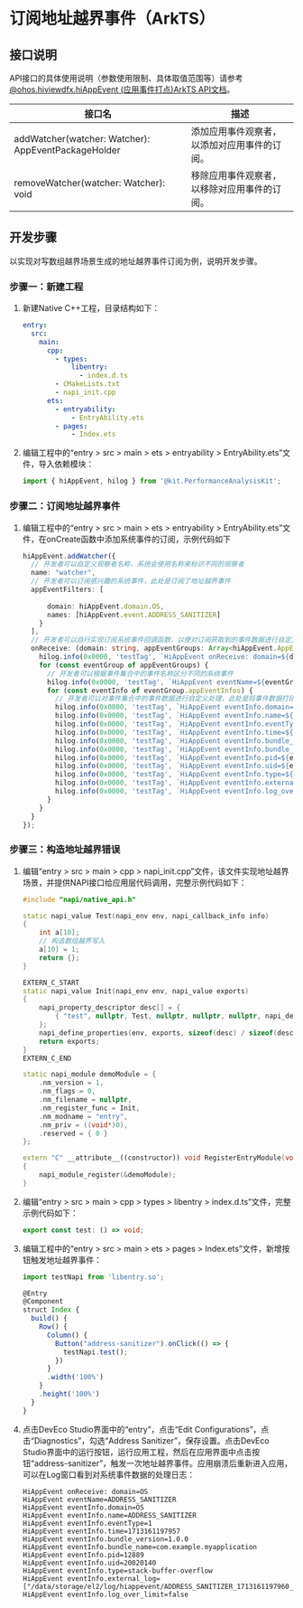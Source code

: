 # 订阅地址越界事件（ArkTS）

## 接口说明

API接口的具体使用说明（参数使用限制、具体取值范围等）请参考[@ohos.hiviewdfx.hiAppEvent (应用事件打点)ArkTS API文档](../reference/apis-performance-analysis-kit/js-apis-hiviewdfx-hiappevent.md)。

| 接口名 | 描述 |
| -------- | -------- |
| addWatcher(watcher: Watcher): AppEventPackageHolder | 添加应用事件观察者，以添加对应用事件的订阅。 |
| removeWatcher(watcher: Watcher): void | 移除应用事件观察者，以移除对应用事件的订阅。 |

## 开发步骤

以实现对写数组越界场景生成的地址越界事件订阅为例，说明开发步骤。

### 步骤一：新建工程

1. 新建Native C++工程，目录结构如下：

   ```yml
   entry:
     src:
       main:
         cpp:
           - types:
               libentry:
                 - index.d.ts
           - CMakeLists.txt
           - napi_init.cpp
         ets:
           - entryability:
               - EntryAbility.ets
           - pages:
               - Index.ets
   ```

2. 编辑工程中的“entry > src > main > ets > entryability > EntryAbility.ets”文件，导入依赖模块：

   ```ts
   import { hiAppEvent, hilog } from '@kit.PerformanceAnalysisKit';
   ```

### 步骤二：订阅地址越界事件

1. 编辑工程中的“entry > src > main > ets > entryability > EntryAbility.ets”文件，在onCreate函数中添加系统事件的订阅，示例代码如下

   ```ts
   hiAppEvent.addWatcher({
     // 开发者可以自定义观察者名称，系统会使用名称来标识不同的观察者
     name: "watcher",
     // 开发者可以订阅感兴趣的系统事件，此处是订阅了地址越界事件
     appEventFilters: [
       
         domain: hiAppEvent.domain.OS,
         names: [hiAppEvent.event.ADDRESS_SANITIZER]
       }
     ],
     // 开发者可以自行实现订阅系统事件回调函数，以便对订阅获取到的事件数据进行自定义处理
     onReceive: (domain: string, appEventGroups: Array<hiAppEvent.AppEventGroup>) => {
       hilog.info(0x0000, 'testTag', `HiAppEvent onReceive: domain=${domain}`);
       for (const eventGroup of appEventGroups) {
         // 开发者可以根据事件集合中的事件名称区分不同的系统事件
         hilog.info(0x0000, 'testTag', `HiAppEvent eventName=${eventGroup.name}`);
         for (const eventInfo of eventGroup.appEventInfos) {
           // 开发者可以对事件集合中的事件数据进行自定义处理，此处是将事件数据打印在日志中
           hilog.info(0x0000, 'testTag', `HiAppEvent eventInfo.domain=${eventInfo.domain}`);
           hilog.info(0x0000, 'testTag', `HiAppEvent eventInfo.name=${eventInfo.name}`);
           hilog.info(0x0000, 'testTag', `HiAppEvent eventInfo.eventType=${eventInfo.eventType}`);
           hilog.info(0x0000, 'testTag', `HiAppEvent eventInfo.time=${eventInfo.params['time']}`);
           hilog.info(0x0000, 'testTag', `HiAppEvent eventInfo.bundle_version=${eventInfo.params['bundle_version']}`);
           hilog.info(0x0000, 'testTag', `HiAppEvent eventInfo.bundle_name=${eventInfo.params['bundle_name']}`);
           hilog.info(0x0000, 'testTag', `HiAppEvent eventInfo.pid=${eventInfo.params['pid']}`);
           hilog.info(0x0000, 'testTag', `HiAppEvent eventInfo.uid=${eventInfo.params['uid']}`);
           hilog.info(0x0000, 'testTag', `HiAppEvent eventInfo.type=${eventInfo.params['type']}`);
           hilog.info(0x0000, 'testTag', `HiAppEvent eventInfo.external_log=${JSON.stringify(eventInfo.params['external_log'])}`);
           hilog.info(0x0000, 'testTag', `HiAppEvent eventInfo.log_over_limit=${eventInfo.params['log_over_limit']}`);
         }
       }
     }
   });
   ```

### 步骤三：构造地址越界错误

1. 编辑“entry > src > main > cpp > napi_init.cpp”文件，该文件实现地址越界场景，并提供NAPI接口给应用层代码调用，完整示例代码如下：

   ```c++
   #include "napi/native_api.h"
   
   static napi_value Test(napi_env env, napi_callback_info info)
   {
       int a[10];
       // 构造数组越界写入
       a[10] = 1;
       return {};
   }
   
   EXTERN_C_START
   static napi_value Init(napi_env env, napi_value exports)
   {
       napi_property_descriptor desc[] = {
           { "test", nullptr, Test, nullptr, nullptr, nullptr, napi_default, nullptr }
       };
       napi_define_properties(env, exports, sizeof(desc) / sizeof(desc[0]), desc);
       return exports;
   }
   EXTERN_C_END
   
   static napi_module demoModule = {
       .nm_version = 1,
       .nm_flags = 0,
       .nm_filename = nullptr,
       .nm_register_func = Init,
       .nm_modname = "entry",
       .nm_priv = ((void*)0),
       .reserved = { 0 }
   };
   
   extern "C" __attribute__((constructor)) void RegisterEntryModule(void)
   {
       napi_module_register(&demoModule);
   }
   ```

2. 编辑“entry > src > main > cpp > types > libentry > index.d.ts”文件，完整示例代码如下：

   ```ts
   export const test: () => void;
   ```

3. 编辑工程中的“entry > src > main > ets  > pages > Index.ets”文件，新增按钮触发地址越界事件：

   ```ts
   import testNapi from 'libentry.so';
   
   @Entry
   @Component
   struct Index {
     build() {
       Row() {
         Column() {
           Button("address-sanitizer").onClick(() => {
             testNapi.test();
           })
         }
         .width('100%')
       }
       .height('100%')
     }
   }
   ```

4. 点击DevEco Studio界面中的“entry”，点击“Edit Configurations”，点击“Diagnostics”，勾选“Address Sanitizer”，保存设置。点击DevEco Studio界面中的运行按钮，运行应用工程，然后在应用界面中点击按钮“address-sanitizer”，触发一次地址越界事件。应用崩溃后重新进入应用，可以在Log窗口看到对系统事件数据的处理日志：

   ```text
   HiAppEvent onReceive: domain=OS
   HiAppEvent eventName=ADDRESS_SANITIZER
   HiAppEvent eventInfo.domain=OS
   HiAppEvent eventInfo.name=ADDRESS_SANITIZER
   HiAppEvent eventInfo.eventType=1
   HiAppEvent eventInfo.time=1713161197957
   HiAppEvent eventInfo.bundle_version=1.0.0
   HiAppEvent eventInfo.bundle_name=com.example.myapplication
   HiAppEvent eventInfo.pid=12889
   HiAppEvent eventInfo.uid=20020140
   HiAppEvent eventInfo.type=stack-buffer-overflow
   HiAppEvent eventInfo.external_log=["/data/storage/el2/log/hiappevent/ADDRESS_SANITIZER_1713161197960_12889.log"]
   HiAppEvent eventInfo.log_over_limit=false
   ```
